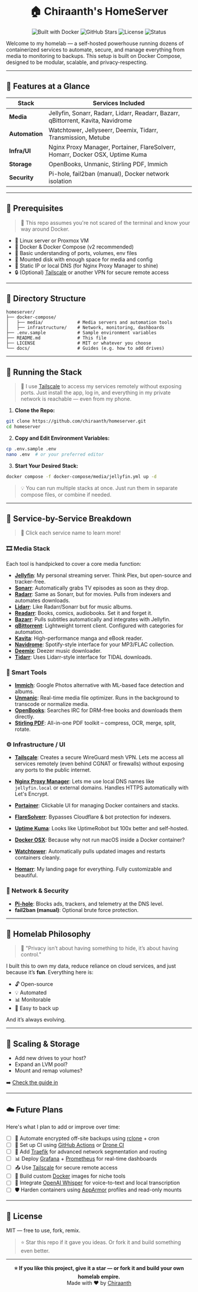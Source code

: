 <h1 align="center">🏠 Chiraanth's HomeServer</h1>
<p align="center">
  <img src="https://img.shields.io/badge/Built%20with-Docker-blue?logo=docker&style=flat-square" alt="Built with Docker"/>
  <img src="https://img.shields.io/github/stars/chiraanth/homeserver?style=social" alt="GitHub Stars"/>
  <img src="https://img.shields.io/github/license/chiraanth/homeserver" alt="License"/>
  <img src="https://img.shields.io/badge/Status-Active-brightgreen" alt="Status"/>
</p>



Welcome to my homelab — a self-hosted powerhouse running dozens of containerized services to automate, secure, and manage everything from media to monitoring to backups. This setup is built on Docker Compose, designed to be modular, scalable, and privacy-respecting.



---

## 🚀 Features at a Glance

| Stack          | Services Included                                                                 |
| -------------- | --------------------------------------------------------------------------------- |
| **Media**      | Jellyfin, Sonarr, Radarr, Lidarr, Readarr, Bazarr, qBittorrent, Kavita, Navidrome |
| **Automation** | Watchtower, Jellyseerr, Deemix, Tidarr, Transmission, Metube                      |
| **Infra/UI**   | Nginx Proxy Manager, Portainer, FlareSolverr, Homarr, Docker OSX, Uptime Kuma     |
| **Storage**    | OpenBooks, Unmanic, Stirling PDF, Immich                                          |
| **Security**   | Pi-hole, fail2ban (manual), Docker network isolation                              |

---

## 🧰 Prerequisites

> 🚨 This repo assumes you're not scared of the terminal and know your way around Docker.

- 🐧 Linux server or Proxmox VM
- 🐳 Docker & Docker Compose (v2 recommended)
- 🧠 Basic understanding of ports, volumes, env files
- 📂 Mounted disk with enough space for media and config
- 📡 Static IP or local DNS (for Nginx Proxy Manager to shine)
- 🔒 (Optional) [Tailscale](https://tailscale.com/) or another VPN for secure remote access


---

## 📁 Directory Structure

```
homeserver/
├── docker-compose/
│   ├── media/             # Media servers and automation tools
│   ├── infrastructure/    # Network, monitoring, dashboards
├── .env.sample            # Sample environment variables
├── README.md              # This file
├── LICENSE                # MIT or whatever you choose
└── docs/                  # Guides (e.g. how to add drives)
```

---

## 🐳 Running the Stack

> 🔑 I use [Tailscale](https://tailscale.com/) to access my services remotely without exposing ports. Just install the app, log in, and everything in my private network is reachable — even from my phone.


1. **Clone the Repo:**

```bash
git clone https://github.com/chiraanth/homeserver.git
cd homeserver
```

2. **Copy and Edit Environment Variables:**

```bash
cp .env.sample .env
nano .env  # or your preferred editor
```

3. **Start Your Desired Stack:**

```bash
docker compose -f docker-compose/media/jellyfin.yml up -d
```

> 💡 You can run multiple stacks at once. Just run them in separate compose files, or combine if needed.

---

## 🧩 Service-by-Service Breakdown

> 📌 Click each service name to learn more!

### 🎞 Media Stack

Each tool is handpicked to cover a core media function:

- **[Jellyfin](https://jellyfin.org/)**: My personal streaming server. Think Plex, but open-source and tracker-free.
- **[Sonarr](https://sonarr.tv/)**: Automatically grabs TV episodes as soon as they drop.
- **[Radarr](https://radarr.video/)**: Same as Sonarr, but for movies. Pulls from indexers and automates downloads.
- **[Lidarr](https://lidarr.audio/)**: Like Radarr/Sonarr but for music albums.
- **[Readarr](https://readarr.com/)**: Books, comics, audiobooks. Set it and forget it.
- **[Bazarr](https://github.com/morpheus65535/bazarr)**: Pulls subtitles automatically and integrates with Jellyfin.
- **[qBittorrent](https://www.qbittorrent.org/)**: Lightweight torrent client. Configured with categories for automation.
- **[Kavita](https://www.kavitareader.com/)**: High-performance manga and eBook reader.
- **[Navidrome](https://www.navidrome.org/)**: Spotify-style interface for your MP3/FLAC collection.
- **[Deemix](https://gitlab.com/Bockiii/deemix-docker)**: Deezer music downloader.
- **[Tidarr](https://github.com/cstaelen/tidarr)**: Uses Lidarr-style interface for TIDAL downloads.

### 🧠 Smart Tools

- **[Immich](https://immich.app/)**: Google Photos alternative with ML-based face detection and albums.
- **[Unmanic](https://github.com/Unmanic/Unmanic)**: Real-time media file optimizer. Runs in the background to transcode or normalize media.
- **[OpenBooks](https://github.com/evanbuss/openbooks)**: Searches IRC for DRM-free books and downloads them directly.
- **[Stirling PDF](https://github.com/Frooodle/s-pdf)**: All-in-one PDF toolkit – compress, OCR, merge, split, rotate.

### ⚙️ Infrastructure / UI

- **[Tailscale](https://tailscale.com/)**: Creates a secure WireGuard mesh VPN. Lets me access all services remotely (even behind CGNAT or firewalls) without exposing any ports to the public internet.

- **[Nginx Proxy Manager](https://nginxproxymanager.com/)**: Lets me use local DNS names like `jellyfin.local` or external domains. Handles HTTPS automatically with Let's Encrypt.
- **[Portainer](https://www.portainer.io/)**: Clickable UI for managing Docker containers and stacks.
- **[FlareSolverr](https://github.com/FlareSolverr/FlareSolverr)**: Bypasses Cloudflare & bot protection for indexers.
- **[Uptime Kuma](https://github.com/louislam/uptime-kuma)**: Looks like UptimeRobot but 100x better and self-hosted.
- **[Docker OSX](https://github.com/sickcodes/Docker-OSX)**: Because why not run macOS inside a Docker container?
- **[Watchtower](https://containrrr.dev/watchtower/)**: Automatically pulls updated images and restarts containers cleanly.
- **[Homarr](https://github.com/ajnart/homarr)**: My landing page for everything. Fully customizable and beautiful.

### 🔐 Network & Security

- **[Pi-hole](https://pi-hole.net/)**: Blocks ads, trackers, and telemetry at the DNS level.
- **fail2ban (manual)**: Optional brute force protection.

---

## 🧠 Homelab Philosophy

> 🔐 "Privacy isn’t about having something to hide, it’s about having control."

I built this to own my data, reduce reliance on cloud services, and just because it’s **fun**. Everything here is:

- 🔓 Open-source
- 💡 Automated
- 📊 Monitorable
- 🔧 Easy to back up

And it’s always evolving.

---

## 🔧 Scaling & Storage

- Add new drives to your host?
- Expand an LVM pool?
- Mount and remap volumes?

➡️ [Check the guide in](./docs/add-disk-lvm-guide.md)

---

## ☁️ Future Plans

Here's what I plan to add or improve over time:

- [ ] 🔄 Automate encrypted off-site backups using [rclone](https://rclone.org/) + cron
- [ ] 🧪 Set up CI using [GitHub Actions](https://github.com/features/actions) or [Drone CI](https://www.drone.io/)
- [ ] 🧱 Add [Traefik](https://doc.traefik.io/traefik/) for advanced network segmentation and routing
- [ ] 📊 Deploy [Grafana](https://grafana.com/) + [Prometheus](https://prometheus.io/) for real-time dashboards
- [ ] 📤 Use [Tailscale](https://tailscale.com/) for secure remote access
- [ ] 🧰 Build custom [Docker](https://www.docker.com/) images for niche tools
- [ ] 🧠 Integrate [OpenAI Whisper](https://github.com/openai/whisper) for voice-to-text and local transcription
- [ ] 🛡️ Harden containers using [AppArmor](https://wiki.ubuntu.com/AppArmor) profiles and read-only mounts

---

## 🪪 License

MIT — free to use, fork, remix.

> ⭐ Star this repo if it gave you ideas. Or fork it and build something even better.

---

<p align="center">
  <strong>⭐ If you like this project, give it a star — or fork it and build your own homelab empire.</strong><br/>
  Made with ❤️ by <a href="https://github.com/chiraanth">Chiraanth</a>
</p>
